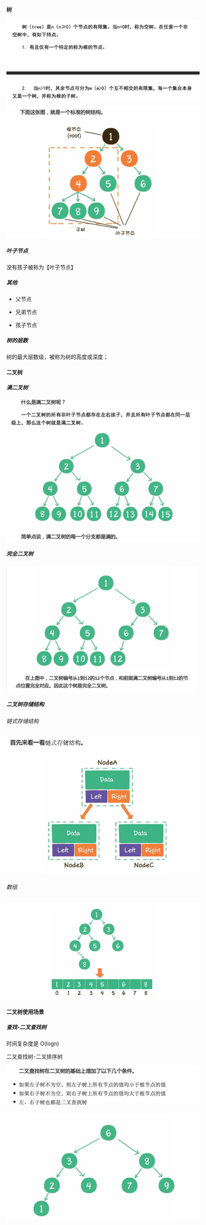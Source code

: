 #### 树

![image-20230916121448731](https://raw.githubusercontent.com/dashingqi/DQPicBeg/main/image-20230916121448731.png)

![image-20230916121545341](https://raw.githubusercontent.com/dashingqi/DQPicBeg/main/image-20230916121545341.png)

##### 叶子节点

没有孩子被称为【叶子节点】

##### 其他

- 父节点

- 兄弟节点
- 孩子节点

##### 树的层数

树的最大层数级，被称为树的高度或深度；

#### 二叉树

##### 满二叉树

![image-20230916110750013](https://raw.githubusercontent.com/dashingqi/DQPicBeg/main/image-20230916110750013.png)

##### 完全二叉树

![image-20230916110907461](https://raw.githubusercontent.com/dashingqi/DQPicBeg/main/image-20230916110907461.png)

##### 二叉树存储结构

###### 链式存储结构

![image-20230916111315907](https://raw.githubusercontent.com/dashingqi/DQPicBeg/main/image-20230916111315907.png)

###### 数组

![image-20230916120447617](https://raw.githubusercontent.com/dashingqi/DQPicBeg/main/image-20230916120447617.png)

#### 二叉树使用场景

##### 查找-二叉查找树

时间复杂度是 O(logn)

二叉查找树-二叉排序树

![image-20230916120807994](https://raw.githubusercontent.com/dashingqi/DQPicBeg/main/image-20230916120807994.png)

![image-20230916120847671](https://raw.githubusercontent.com/dashingqi/DQPicBeg/main/image-20230916120847671.png)